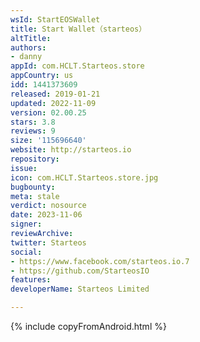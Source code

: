 ```yaml
---
wsId: StartEOSWallet
title: Start Wallet（starteos）
altTitle: 
authors:
- danny
appId: com.HCLT.Starteos.store
appCountry: us
idd: 1441373609
released: 2019-01-21
updated: 2022-11-09
version: 02.00.25
stars: 3.8
reviews: 9
size: '115696640'
website: http://starteos.io
repository: 
issue: 
icon: com.HCLT.Starteos.store.jpg
bugbounty: 
meta: stale
verdict: nosource
date: 2023-11-06
signer: 
reviewArchive: 
twitter: Starteos
social:
- https://www.facebook.com/starteos.io.7
- https://github.com/StarteosIO
features: 
developerName: Starteos Limited

---
```


{% include copyFromAndroid.html %}
